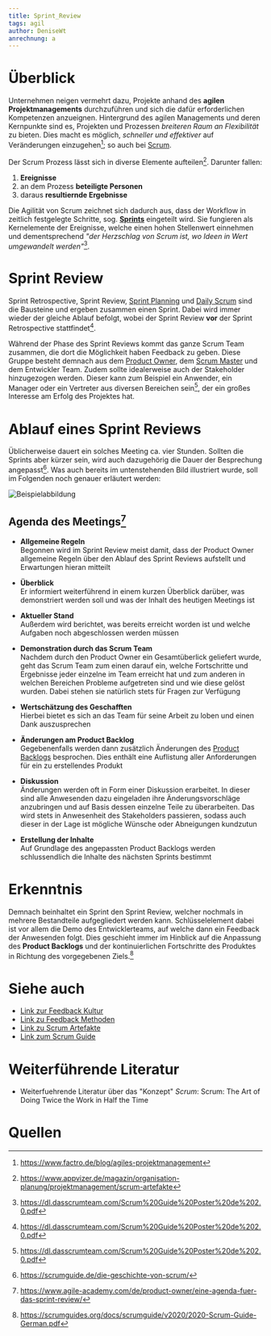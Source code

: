 ```yaml
---
title: Sprint_Review
tags: agil
author: DeniseWt
anrechnung: a
---
```





# Überblick

Unternehmen neigen vermehrt dazu, Projekte anhand des **agilen Projektmanagements** durchzuführen und sich die dafür erforderlichen Kompetenzen anzueignen. Hintergrund
des agilen Managements und deren Kernpunkte sind es, Projekten und Prozessen *breiteren Raum an Flexibilität* zu bieten. Dies macht es möglich, *schneller und
effektiver* auf Veränderungen einzugehen[^1]; so auch bei [Scrum](SCRUM.md).

Der Scrum Prozess lässt sich in diverse Elemente aufteilen[^2]. Darunter fallen:

1. **Ereignisse**
2. an dem Prozess **beteiligte Personen**
3. daraus **resultiernde Ergebnisse**

Die Agilität von Scrum zeichnet sich dadurch aus, dass der Workflow in zeitlich festgelegte Schritte, sog. **[Sprints](Sprint.md)** eingeteilt wird. Sie fungieren als 
Kernelemente der Ereignisse, welche  einen hohen Stellenwert einnehmen und dementsprechend *"der Herzschlag von Scrum ist, wo Ideen in Wert
umgewandelt werden"*[^3].


# Sprint Review

Sprint Retrospective, Sprint Review, [Sprint Planning](Sprint_Planning.md) und [Daily Scrum](Daily_Scrum.md) sind die Bausteine und ergeben 
zusammen einen Sprint. Dabei wird immer wieder der gleiche Ablauf
befolgt, wobei der Sprint Review **vor** der Sprint Retrospective stattfindet[^3].

Während der Phase des Sprint Reviews kommt das ganze Scrum Team zusammen, die dort die Möglichkeit haben Feedback zu geben. Diese Gruppe besteht demnach aus dem
[Product Owner](Product_Owner.md), dem [Scrum Master](Scrum_Master.md) und dem Entwickler Team. Zudem sollte idealerweise auch der Stakeholder hinzugezogen werden. 
Dieser kann zum Beispiel ein Anwender, ein Manager oder ein Vertreter aus diversen Bereichen sein[^3], der ein großes Interesse am Erfolg des Projektes hat.


# Ablauf eines Sprint Reviews

Üblicherweise dauert ein solches Meeting ca. vier Stunden. Sollten die Sprints aber kürzer sein, wird auch dazugehörig die Dauer der Besprechung angepasst[^4].
Was auch bereits im untenstehenden Bild illustriert wurde, soll im Folgenden noch genauer erläutert werden:

![Beispielabbildung](https://blog.objectbay.com/hs-fs/hubfs/Sprint_Review_Meeting.jpg?width=621&name=Sprint_Review_Meeting.jpg)


## Agenda des Meetings[^5]

* __Allgemeine Regeln__  
Begonnen wird im Sprint Review meist damit, dass der Product Owner allgemeine Regeln über den Ablauf des Sprint Reviews aufstellt und Erwartungen hieran mitteilt
 
* __Überblick__  
Er informiert weiterführend in einem kurzen Überblick darüber, was demonstriert werden soll und was der Inhalt des heutigen Meetings ist
  
* __Aktueller Stand__  
Außerdem wird berichtet, was bereits erreicht worden ist und welche Aufgaben noch abgeschlossen werden müssen
  
* __Demonstration durch das Scrum Team__  
Nachdem durch den Product Owner ein Gesamtüberlick geliefert wurde, geht das Scrum Team zum einen darauf ein, welche Fortschritte und Ergebnisse jeder einzelne im
    Team erreicht hat und zum anderen in welchen Bereichen Probleme aufgetreten sind und wie diese gelöst wurden. Dabei stehen sie natürlich stets für Fragen zur 
    Verfügung
    
* __Wertschätzung des Geschafften__  
Hierbei bietet es sich an das Team für seine Arbeit zu loben und einen Dank auszusprechen
  
* __Änderungen am Product Backlog__  
Gegebenenfalls werden dann zusätzlich Änderungen des [Product Backlogs](Product_Backlog.md) besprochen. Dies enthält eine Auflistung aller Anforderungen für ein zu 
erstellendes Produkt
 
* __Diskussion__  
Änderungen werden oft in Form einer Diskussion erarbeitet. In dieser sind alle Anwesenden dazu eingeladen ihre Änderungsvorschläge anzubringen und auf Basis dessen
einzelne Teile zu überarbeiten. Das wird stets in Anwesenheit des Stakeholders passieren, sodass auch dieser in der Lage ist mögliche Wünsche oder Abneigungen kundzutun
 
* __Erstellung der Inhalte__  
Auf Grundlage des angepassten Product Backlogs werden schlussendlich die Inhalte des nächsten Sprints bestimmt



# Erkenntnis


Demnach beinhaltet ein Sprint den Sprint Review, welcher nochmals in mehrere Bestandteile aufgegliedert werden kann. Schlüsselelement dabei ist vor allem die Demo des
Entwicklerteams, auf welche dann ein Feedback der Anwesenden folgt. Dies geschieht immer im Hinblick auf die Anpassung des **Product Backlogs** und der kontinuierlichen
Fortschritte des Produktes in Richtung des vorgegebenen Ziels.[^6]





# Siehe auch

* [Link zur Feedback Kultur](Feedback_Kultur.md)
* [Link zu Feedback Methoden](Feedback_Methoden.md)
* [Link zu Scrum Artefakte](Scrum_Artefakte.md)
* [Link zum Scrum Guide](Scrum_Guide.md)


# Weiterführende Literatur

* Weiterfuehrende Literatur über das "Konzept" *Scrum*: Scrum: The Art of Doing Twice the Work in Half the Time 

# Quellen

[^1]: https://www.factro.de/blog/agiles-projektmanagement
[^2]: https://www.appvizer.de/magazin/organisation-planung/projektmanagement/scrum-artefakte
[^3]: https://dl.dasscrumteam.com/Scrum%20Guide%20Poster%20de%202.0.pdf
[^4]: https://scrumguide.de/die-geschichte-von-scrum/
[^5]: https://www.agile-academy.com/de/product-owner/eine-agenda-fuer-das-sprint-review/
[^6]: https://scrumguides.org/docs/scrumguide/v2020/2020-Scrum-Guide-German.pdf

